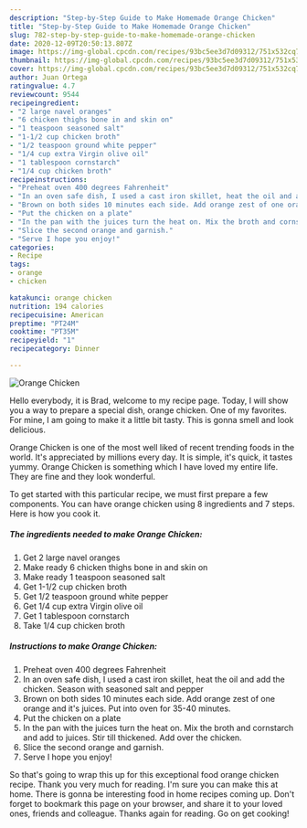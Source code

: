 ```yaml
---
description: "Step-by-Step Guide to Make Homemade Orange Chicken"
title: "Step-by-Step Guide to Make Homemade Orange Chicken"
slug: 782-step-by-step-guide-to-make-homemade-orange-chicken
date: 2020-12-09T20:50:13.807Z
image: https://img-global.cpcdn.com/recipes/93bc5ee3d7d09312/751x532cq70/orange-chicken-recipe-main-photo.jpg
thumbnail: https://img-global.cpcdn.com/recipes/93bc5ee3d7d09312/751x532cq70/orange-chicken-recipe-main-photo.jpg
cover: https://img-global.cpcdn.com/recipes/93bc5ee3d7d09312/751x532cq70/orange-chicken-recipe-main-photo.jpg
author: Juan Ortega
ratingvalue: 4.7
reviewcount: 9544
recipeingredient:
- "2 large navel oranges"
- "6 chicken thighs bone in and skin on"
- "1 teaspoon seasoned salt"
- "1-1/2 cup chicken broth"
- "1/2 teaspoon ground white pepper"
- "1/4 cup extra Virgin olive oil"
- "1 tablespoon cornstarch"
- "1/4 cup chicken broth"
recipeinstructions:
- "Preheat oven 400 degrees Fahrenheit"
- "In an oven safe dish, I used a cast iron skillet, heat the oil and add the chicken. Season with seasoned salt and pepper"
- "Brown on both sides 10 minutes each side. Add orange zest of one orange and it&#39;s juices. Put into oven for 35-40 minutes."
- "Put the chicken on a plate"
- "In the pan with the juices turn the heat on. Mix the broth and cornstarch and add to juices. Stir till thickened. Add over the chicken."
- "Slice the second orange and garnish."
- "Serve I hope you enjoy!"
categories:
- Recipe
tags:
- orange
- chicken

katakunci: orange chicken 
nutrition: 194 calories
recipecuisine: American
preptime: "PT24M"
cooktime: "PT35M"
recipeyield: "1"
recipecategory: Dinner

---
```



![Orange Chicken](https://img-global.cpcdn.com/recipes/93bc5ee3d7d09312/751x532cq70/orange-chicken-recipe-main-photo.jpg)

Hello everybody, it is Brad, welcome to my recipe page. Today, I will show you a way to prepare a special dish, orange chicken. One of my favorites. For mine, I am going to make it a little bit tasty. This is gonna smell and look delicious.

Orange Chicken is one of the most well liked of recent trending foods in the world. It's appreciated by millions every day. It is simple, it's quick, it tastes yummy. Orange Chicken is something which I have loved my entire life. They are fine and they look wonderful.




To get started with this particular recipe, we must first prepare a few components. You can have orange chicken using 8 ingredients and 7 steps. Here is how you cook it.

<!--inarticleads1-->

##### The ingredients needed to make Orange Chicken:

1. Get 2 large navel oranges
1. Make ready 6 chicken thighs bone in and skin on
1. Make ready 1 teaspoon seasoned salt
1. Get 1-1/2 cup chicken broth
1. Get 1/2 teaspoon ground white pepper
1. Get 1/4 cup extra Virgin olive oil
1. Get 1 tablespoon cornstarch
1. Take 1/4 cup chicken broth




<!--inarticleads2-->

##### Instructions to make Orange Chicken:

1. Preheat oven 400 degrees Fahrenheit
1. In an oven safe dish, I used a cast iron skillet, heat the oil and add the chicken. Season with seasoned salt and pepper
1. Brown on both sides 10 minutes each side. Add orange zest of one orange and it&#39;s juices. Put into oven for 35-40 minutes.
1. Put the chicken on a plate
1. In the pan with the juices turn the heat on. Mix the broth and cornstarch and add to juices. Stir till thickened. Add over the chicken.
1. Slice the second orange and garnish.
1. Serve I hope you enjoy!




So that's going to wrap this up for this exceptional food orange chicken recipe. Thank you very much for reading. I'm sure you can make this at home. There is gonna be interesting food in home recipes coming up. Don't forget to bookmark this page on your browser, and share it to your loved ones, friends and colleague. Thanks again for reading. Go on get cooking!

